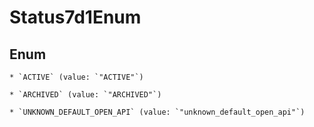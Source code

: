 
# Status7d1Enum

## Enum


    * `ACTIVE` (value: `"ACTIVE"`)

    * `ARCHIVED` (value: `"ARCHIVED"`)

    * `UNKNOWN_DEFAULT_OPEN_API` (value: `"unknown_default_open_api"`)



